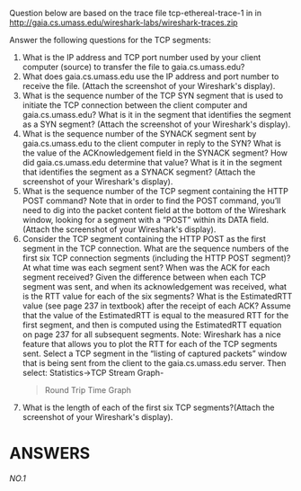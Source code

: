 Question  below are based on the trace file tcp-ethereal-trace-1 in in http://gaia.cs.umass.edu/wireshark-labs/wireshark-traces.zip

Answer the following questions for the TCP segments:

1.	What is the IP address and TCP port number used by your client computer (source) to transfer the file to gaia.cs.umass.edu?
2.	What does gaia.cs.umass.edu use the IP address and port number to receive the file. (Attach the screenshot of your Wireshark's display).
3.	What is the sequence number of the TCP SYN segment that is used to initiate the TCP connection between the client computer and gaia.cs.umass.edu?
    What is it in the segment that identifies the segment as a SYN segment? (Attach the screenshot of your Wireshark's display).
4.	What is the sequence number of the SYNACK segment sent by gaia.cs.umass.edu to the client computer in reply to the SYN?
    What is the value of the ACKnowledgement field in the SYNACK segment? How did gaia.cs.umass.edu determine that value?
  	What is it in the segment that identifies the segment as a SYNACK segment? (Attach the screenshot of your Wireshark's display).
5.  What is the sequence number of the TCP segment containing the HTTP POST command? Note that in order to find the POST command,
    you’ll need to dig into the packet content field at the bottom of the Wireshark window, looking for a segment with a “POST” within its DATA field.
    (Attach the screenshot of your Wireshark's display).
6.	Consider the TCP segment containing the HTTP POST as the first segment in the TCP connection. What are the sequence numbers of the first six TCP connection segments
    (including the HTTP POST segment)? At what time was each segment sent? When was the ACK for each segment received? Given the difference between when each TCP segment was sent,
  	 and when its acknowledgement was received, what is the RTT value for each of the six segments? What is the EstimatedRTT value (see page 237 in textbook) after the receipt
  	 of each ACK? Assume that the value of the EstimatedRTT is equal to the measured RTT for the first segment, and then is computed using the EstimatedRTT equation on page 237 for all subsequent 
     segments. 
     Note: Wireshark has a nice feature that allows you to plot the RTT for each of the TCP segments sent. Select a TCP segment in the “listing of captured packets” window that is being sent from 
     the client to the gaia.cs.umass.edu server. Then select: Statistics->TCP Stream Graph-
     >Round Trip Time Graph
7.	What is the length of each of the first six TCP segments?(Attach the screenshot of your Wireshark's display).

   # ANSWERS 
   *NO.1*
   


